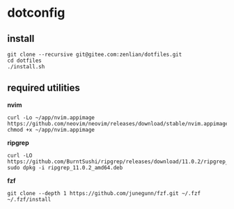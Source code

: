 # dotconfig

## install

``` shell
git clone --recursive git@gitee.com:zenlian/dotfiles.git
cd dotfiles
./install.sh
```

## required utilities

__nvim__

```
curl -Lo ~/app/nvim.appimage https://github.com/neovim/neovim/releases/download/stable/nvim.appimage
chmod +x ~/app/nvim.appimage
```

__ripgrep__

```
curl -LO https://github.com/BurntSushi/ripgrep/releases/download/11.0.2/ripgrep_11.0.2_amd64.deb
sudo dpkg -i ripgrep_11.0.2_amd64.deb
```

__fzf__

```
git clone --depth 1 https://github.com/junegunn/fzf.git ~/.fzf
~/.fzf/install
```
